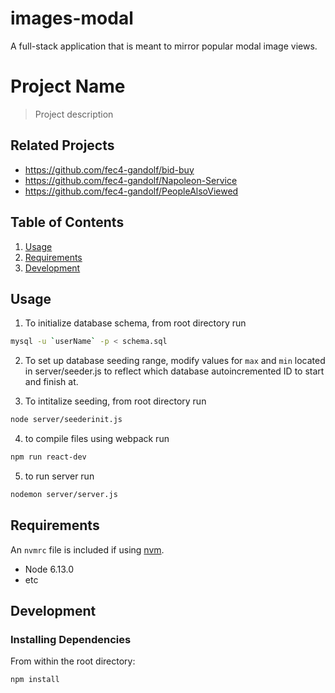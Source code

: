 # images-modal
A full-stack application that is meant to mirror popular modal image views.
# Project Name

> Project description

## Related Projects

  - https://github.com/fec4-gandolf/bid-buy
  - https://github.com/fec4-gandolf/Napoleon-Service
  - https://github.com/fec4-gandolf/PeopleAlsoViewed
## Table of Contents

1. [Usage](#Usage)
1. [Requirements](#requirements)
1. [Development](#development)

## Usage

1. To initialize database schema, from root directory run

```sh
mysql -u `userName` -p < schema.sql
```
2. To set up database seeding range, modify values for `max` and `min` located in server/seeder.js to reflect which database autoincremented ID to start and finish at.

3. To intitalize seeding, from root directory run

```sh
node server/seederinit.js
```

4. to compile files using webpack run

```sh
npm run react-dev
```

5. to run server run

```sh
nodemon server/server.js
```
## Requirements

An `nvmrc` file is included if using [nvm](https://github.com/creationix/nvm).

- Node 6.13.0
- etc

## Development

### Installing Dependencies

From within the root directory:

```sh
npm install
```

